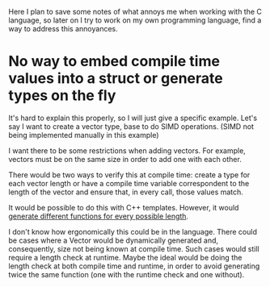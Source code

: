Here I plan to save some notes of what annoys me when working with the C language, 
so later on I try to work on my own programming language, find a way to address
this annoyances.


# No way to embed compile time values into a struct or generate types on the fly

It's hard to explain this properly, so I will just give a specific example.
Let's say I want to create a vector type, base to do SIMD operations.
(SIMD not being implemented manually in this example)

I want there to be some restrictions when adding vectors. For example, vectors
must be on the same size in order to add one with each other.

There would be two ways to verify this at compile time: create a type for
each vector length or have a compile time variable correspondent to the length
of the vector and ensure that, in every call, those values match.

It would be possible to do this with C++ templates. However, it would 
[generate different functions for every possible length](https://godbolt.org/z/1TY6enKje).

I don't know how ergonomically this could be in the language. There could be cases
where a Vector would be dynamically generated and, consequently, size not being
known at compile time. Such cases would still require a length check at runtime.
Maybe the ideal would be doing the length check at both compile time and runtime,
in order to avoid generating twice the same function (one with the runtime check
and one without).
